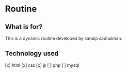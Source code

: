 # Routine
## What is for?
This is a dynamic routine developed by sandip sadhukhan.
## Technology used
[x] html
[x] css
[x] js
[ ] php
[ ] mysql
